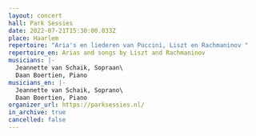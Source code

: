 ```yaml
---
layout: concert
hall: Park Sessies
date: 2022-07-21T15:30:00.033Z
place: Haarlem
repertoire: "Aria's en liederen van Puccini, Liszt en Rachmaninov "
repertoire_en: Arias and songs by Liszt and Rachmaninov
musicians: |-
  Jeannette van Schaik, Sopraan\
  Daan Boertien, Piano
musicians_en: |-
  Jeannette van Schaik, Soprano\
  Daan Boertien, Piano
organizer_url: https://parksessies.nl/
in_archive: true
cancelled: false
---
```


